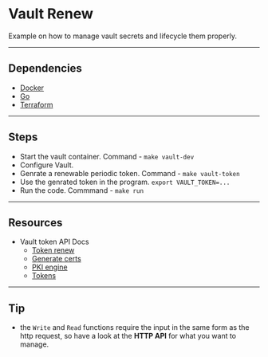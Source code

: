 # Vault Renew

Example on how to manage vault secrets and lifecycle them properly.

--------------------------------------------------------------------

## Dependencies

- [Docker](https://docs.docker.com/engine/install/)
- [Go](https://golang.org/doc/install)
- [Terraform](https://learn.hashicorp.com/tutorials/terraform/install-cli)

--------------------------------------------------------------------

## Steps

- Start the vault container. Command - `make vault-dev`
- Configure Vault.
- Genrate a renewable periodic token. Command - `make vault-token`
- Use the genrated token in the program. `export VAULT_TOKEN=... `
- Run the code. Commmand - `make run`

--------------------------------------------------------------------

## Resources
- Vault token API Docs
    - [Token renew](https://www.vaultproject.io/api/auth/token#renew-a-token-self)
    - [Generate certs](https://www.vaultproject.io/api-docs/secret/pki#generate-certificate)
    - [PKI engine](https://learn.hashicorp.com/tutorials/vault/pki-engine)
    - [Tokens](https://www.vaultproject.io/docs/concepts/tokens)

--------------------------------------------------------------------

## Tip

- the `Write` and `Read` functions require the input in the same form as the http request, so have a look at the **HTTP API** for what you want to manage.
